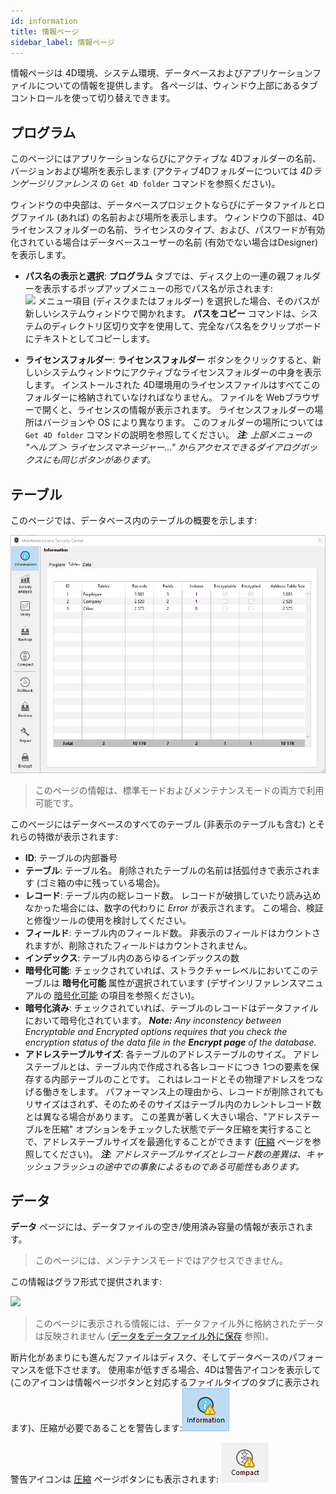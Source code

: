 ```yaml
---
id: information
title: 情報ページ
sidebar_label: 情報ページ
---
```


情報ページは 4D環境、システム環境、データベースおよびアプリケーションファイルについての情報を提供します。 各ページは、ウィンドウ上部にあるタブコントロールを使って切り替えできます。

## プログラム

このページにはアプリケーションならびにアクティブな 4Dフォルダーの名前、バージョンおよび場所を表示します (アクティブ4Dフォルダーについては *4Dランゲージリファレンス* の `Get 4D folder` コマンドを参照ください)。

ウィンドウの中央部は、データベースプロジェクトならびにデータファイルとログファイル (あれば) の名前および場所を表示します。 ウィンドウの下部は、4Dライセンスフォルダーの名前、ライセンスのタイプ、および、パスワードが有効化されている場合はデータベースユーザーの名前 (有効でない場合はDesigner) を表示します。

- **パス名の表示と選択**: **プログラム** タブでは、ディスク上の一連の親フォルダーを表示するポップアップメニューの形でパス名が示されます:  
  ![](../assets/en/MSC/MSC_popup.png) メニュー項目 (ディスクまたはフォルダー) を選択した場合、そのパスが新しいシステムウィンドウで開かれます。 **パスをコピー** コマンドは、システムのディレクトリ区切り文字を使用して、完全なパス名をクリップボードにテキストとしてコピーします。

- **ライセンスフォルダー**: **ライセンスフォルダー** ボタンをクリックすると、新しいシステムウィンドウにアクティブなライセンスフォルダーの中身を表示します。 インストールされた 4D環境用のライセンスファイルはすべてこのフォルダーに格納されていなければなりません。 ファイルを Webブラウザーで開くと、ライセンスの情報が表示されます。 ライセンスフォルダーの場所はバージョンや OS により異なります。 このフォルダーの場所については `Get 4D folder` コマンドの説明を参照してください。 ***注**: 上部メニューの "ヘルプ ＞ ライセンスマネージャー..." からアクセスできるダイアログボックスにも同じボタンがあります。*

## テーブル

このページでは、データベース内のテーブルの概要を示します:

![](../assets/en/MSC/MSC_Tables.png)
> このページの情報は、標準モードおよびメンテナンスモードの両方で利用可能です。

このページにはデータベースのすべてのテーブル (非表示のテーブルも含む) とそれらの特徴が表示されます:

- **ID**: テーブルの内部番号
- **テーブル**: テーブル名。 削除されたテーブルの名前は括弧付きで表示されます (ゴミ箱の中に残っている場合)。
- **レコード**: テーブル内の総レコード数。 レコードが破損していたり読み込めなかった場合には、数字の代わりに *Error* が表示されます。 この場合、検証と修復ツールの使用を検討してください。
- **フィールド**: テーブル内のフィールド数。 非表示のフィールドはカウントされますが、削除されたフィールドはカウントされません。
- **インデックス**: テーブル内のあらゆるインデックスの数
- **暗号化可能**: チェックされていれば、ストラクチャーレベルにおいてこのテーブルは **暗号化可能** 属性が選択されています (デザインリファレンスマニュアルの [暗号化可能](https://doc.4d.com/4Dv18/4D/18/Table-properties.300-4575566.ja.html#4168557) の項目を参照ください)。
- **暗号化済み**: チェックされていれば、テーブルのレコードはデータファイルにおいて暗号化されています。 ***Note:** Any inconstency between Encryptable and Encrypted options requires that you check the encryption status of the data file in the **Encrypt page** of the database.*
- **アドレステーブルサイズ**: 各テーブルのアドレステーブルのサイズ。 アドレステーブルとは、テーブル内で作成される各レコードにつき 1つの要素を保存する内部テーブルのことです。 これはレコードとその物理アドレスをつなげる働きをします。 パフォーマンス上の理由から、レコードが削除されてもリサイズはされず、そのためそのサイズはテーブル内のカレントレコード数とは異なる場合があります。 この差異が著しく大きい場合、"アドレステーブルを圧縮" オプションをチェックした状態でデータ圧縮を実行することで、アドレステーブルサイズを最適化することができます ([圧縮](compact.md) ページを参照してください)。 ***注**: アドレステーブルサイズとレコード数の差異は、キャッシュフラッシュの途中での事象によるものである可能性もあります。*

## データ

**データ** ページには、データファイルの空き/使用済み容量の情報が表示されます。
> このページには、メンテナンスモードではアクセスできません。

この情報はグラフ形式で提供されます:

![](../assets/en/MSC/MSC_Data.png)
> このページに表示される情報には、データファイル外に格納されたデータは反映されません ([データをデータファイル外に保存](https://doc.4d.com/4Dv18/4D/18/External-data-storage.300-4575564.ja.html) 参照)。

断片化があまりにも進んだファイルはディスク、そしてデータベースのパフォーマンスを低下させます。 使用率が低すぎる場合、4Dは警告アイコンを表示して (このアイコンは情報ページボタンと対応するファイルタイプのタブに表示されます)、圧縮が必要であることを警告します:![](../assets/en/MSC/MSC_infowarn.png)

警告アイコンは [圧縮](compact.md) ページボタンにも表示されます: ![](../assets/en/MSC/MSC_compactwarn.png)
